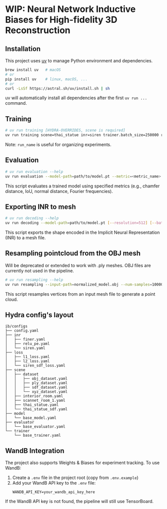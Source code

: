 # WIP: Neural Network Inductive Biases for High-fidelity 3D Reconstruction

## Installation

This project uses [uv](https://github.com/astral-sh/uv) to manage Python environment and dependencies. 
```bash
brew install uv   # macOS
# or
pip install uv    # linux, macOS, ...
# or
curl -LsSf https://astral.sh/uv/install.sh | sh
```
uv will automatically install all dependencies after the first `uv run ...` command.

## Training

```bash
# uv run training [HYDRA-OVERRIDES, scene is required]
uv run training scene=thai_statue inr=siren trainer.batch_size=250000 run_name=my_experiment_name
```
Note: `run_name` is useful for organizing experiments.

## Evaluation

```bash
# uv run evaluation --help
uv run evaluation --model-path=path/to/model.pt --metric=<metric_name> [--file-path=path/to/ground_truth.{ply,npy}] [--resolution=512] [--device=cuda]
```
This script evaluates a trained model using specified metrics (e.g., chamfer distance, IoU, normal distance, Fourier frequencies).

## Exporting INR to mesh

```bash
# uv run decoding --help
uv run decoding --model-path=path/to/model.pt [--resolution=512] [--batch-size=256000] [--device=cuda]
```
This script exports the shape encoded in the Implicit Neural Representation (INR) to a mesh file.

## Resampling pointcloud from the OBJ mesh

Will be deprecated or extended to work with .ply meshes.
OBJ files are currently not used in the pipeline.
```bash
# uv run resampling --help
uv run resampling --input-path=normalized_model.obj --num-samples=1000000
```
This script resamples vertices from an input mesh file to generate a point cloud.

## Hydra config's layout

```
ib/configs
├── config.yaml
├── inr
│   ├── finer.yaml
│   ├── relu_pe.yaml
│   └── siren.yaml
├── loss
│   ├── l1_loss.yaml
│   ├── l2_loss.yaml
│   └── siren_sdf_loss.yaml
├── scene
│   ├── dataset
│   │   ├── obj_dataset.yaml
│   │   ├── ply_dataset.yaml
│   │   ├── sdf_dataset.yaml
│   │   └── xyz_dataset.yaml
│   ├── interior_room.yaml
│   ├── scannet_room_1.yaml
│   ├── thai_statue.yaml
│   └── thai_statue_sdf.yaml
├── model
│   └── base_model.yaml
├── evaluator
│   └── base_evaluator.yaml
└── trainer
    └── base_trainer.yaml
```

## WandB Integration

The project also supports Weights & Biases for experiment tracking. To use WandB:

1. Create a `.env` file in the project root (copy from `.env.example`)
2. Add your WandB API key to the `.env` file:
   ```
   WANDB_API_KEY=your_wandb_api_key_here
   ```
If the WandB API key is not found, the pipeline will still use TensorBoard.
